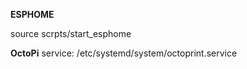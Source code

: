 __ESPHOME__

source scrpts/start_esphome


__OctoPi__
service: /etc/systemd/system/octoprint.service
